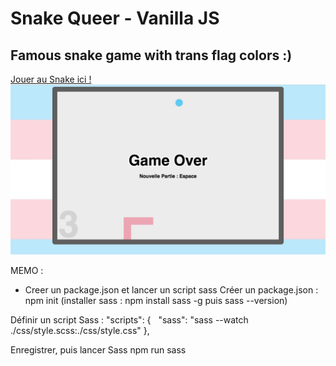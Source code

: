 
# Snake Queer - Vanilla JS
## Famous snake game with trans flag colors :)
[Jouer au Snake ici !](https://shayreichert.github.io/snake_trans/)
![Snake Trans Queer](screen_snake.png) 










MEMO :

- Creer un package.json et lancer un script sass
Créer un package.json : npm init
    (installer sass : npm install sass -g puis sass --version)

Définir un script Sass :
"scripts": {
  "sass": "sass --watch ./css/style.scss:./css/style.css"
},

Enregistrer, puis lancer Sass 
npm run sass



